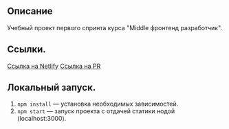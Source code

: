 ## Описание

Учебный проект первого спринта курса "Middle фронтенд разработчик". 

## Ссылки.

[Ссылка на Netlify](https://lucky-truffle-2d27d8.netlify.app)
[Ссылка на PR]()

## Локальный запуск.

1. `npm install` — установка необходимых зависимостей.
2. `npm start` — запуск проекта с отдачей статики нодой (localhost:3000).
